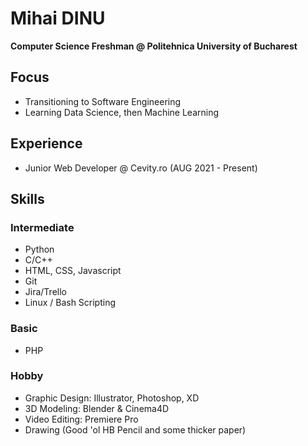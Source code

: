# Mihai DINU

**Computer Science Freshman @ Politehnica University of Bucharest**

## Focus
- Transitioning to Software Engineering
- Learning Data Science, then Machine Learning

## Experience
- Junior Web Developer @ Cevity.ro (AUG 2021 - Present)

## Skills
### Intermediate
- Python
- C/C++
- HTML, CSS, Javascript
- Git
- Jira/Trello
- Linux / Bash Scripting

### Basic
- PHP

### Hobby
- Graphic Design: Illustrator, Photoshop, XD
- 3D Modeling: Blender & Cinema4D
- Video Editing: Premiere Pro
- Drawing (Good 'ol HB Pencil and some thicker paper)
